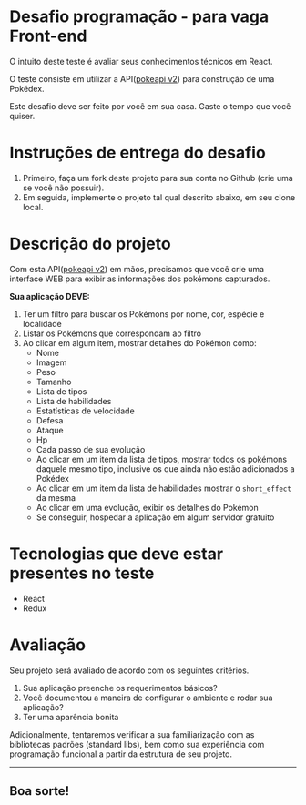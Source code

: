 # Desafio programação - para vaga Front-end

O intuito deste teste é avaliar seus conhecimentos técnicos em React.

O teste consiste em utilizar a API([pokeapi v2](https://pokeapi.co/docsv2/#)) para construção de uma Pokédex.

Este desafio deve ser feito por você em sua casa. Gaste o tempo que você quiser.

# Instruções de entrega do desafio

1. Primeiro, faça um fork deste projeto para sua conta no Github (crie uma se você não possuir).
2. Em seguida, implemente o projeto tal qual descrito abaixo, em seu clone local.

# Descrição do projeto

Com esta API([pokeapi v2](https://pokeapi.co/docsv2/#)) em mãos, precisamos que você crie uma interface WEB para exibir as informações dos pokémons capturados.

**Sua aplicação DEVE:**

1. Ter um filtro para buscar os Pokémons por nome, cor, espécie e localidade
2. Listar os Pokémons que correspondam ao filtro
3. Ao clicar em algum item, mostrar detalhes do Pokémon como: 
    - Nome
    - Imagem
    - Peso
    - Tamanho
    - Lista de tipos
    - Lista de habilidades
    - Estatísticas de velocidade
    - Defesa
    - Ataque
    - Hp
    - Cada passo de sua evolução
    - Ao clicar em um item da lista de tipos, mostrar todos os pokémons daquele mesmo tipo, inclusive os que ainda não estão adicionados a Pokédex
    - Ao clicar em um item da lista de habilidades mostrar o `short_effect` da mesma
    - Ao clicar em uma evolução, exibir os detalhes do Pokémon
    - Se conseguir, hospedar a aplicação em algum servidor gratuito

# Tecnologias que deve estar presentes no teste

- React
- Redux

# Avaliação

Seu projeto será avaliado de acordo com os seguintes critérios.

1. Sua aplicação preenche os requerimentos básicos?
2. Você documentou a maneira de configurar o ambiente e rodar sua aplicação?
3. Ter uma aparência bonita

Adicionalmente, tentaremos verificar a sua familiarização com as bibliotecas padrões (standard libs), bem como sua experiência com programação funcional a partir da estrutura de seu projeto.

---

## Boa sorte!
